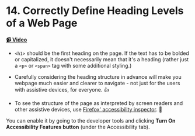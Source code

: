  # 14. Correctly Define Heading Levels of a Web Page

**[📹 Video](https://egghead.io/lessons/screen-reader-correctly-define-heading-levels-of-a-web-page)**


* `<h1>` should be the first heading on the page. If the text has to be bolded or capitalized, it doesn't necessarily mean that it's a heading (rather just a `<p>` or `<span>` tag with some additional styling.)

* Carefully considering the heading structure in advance will make you webpage much easier and clearer to navigate - not just for the users with assistive devices, for everyone. 👍

* To see the structure of the page as interpreted by screen readers and other assistive devices, use [Firefox' accessibility inspector](https://developer.mozilla.org/en-US/docs/Tools/Accessibility_inspector). 🤔

You can enable it by going to the developer tools and clicking **Turn On Accessibility Features button** (under the Accessibility tab).